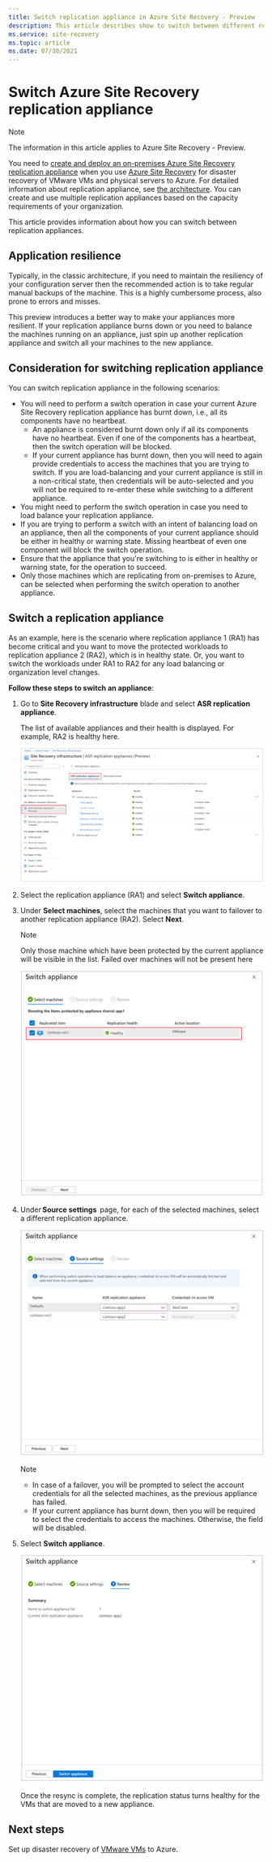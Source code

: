 ```yaml
---
title: Switch replication appliance in Azure Site Recovery - Preview
description: This article describes show to switch between different replication appliances while replicating VMware VMs to Azure in Azure Site Recovery- Preview
ms.service: site-recovery
ms.topic: article
ms.date: 07/30/2021
---
```


# Switch Azure Site Recovery replication appliance

>[!NOTE]
> The information in this article applies to Azure Site Recovery - Preview.

You need to [create and deploy an on-premises Azure Site Recovery replication appliance](deploy-vmware-azure-replication-appliance-preview.md) when you use [Azure Site Recovery](site-recovery-overview.md) for disaster recovery of VMware VMs and physical servers to Azure. For detailed information about replication appliance, see [the architecture](vmware-azure-architecture-preview.md). You can create and use multiple replication appliances based on the capacity requirements of your organization.

This article provides information about how you can switch between replication appliances.

## Application resilience

Typically, in the classic architecture, if you need to maintain the resiliency of your configuration server then the recommended action is to take regular manual backups of the machine. This is a highly cumbersome process, also prone to errors and misses.  

This preview introduces a better way to make your appliances more resilient. If your replication appliance burns down or you need to balance the machines running on an appliance, just spin up another replication appliance and switch all your machines to the new appliance.


## Consideration for switching replication appliance

You can switch replication appliance in the following scenarios:

- You will need to perform a switch operation in case your current Azure Site Recovery replication appliance has burnt down, i.e., all its components have no heartbeat.
  - An appliance is considered burnt down only if all its components have no heartbeat. Even if one of the components has a heartbeat, then the switch operation will be blocked.
  - If your current appliance has burnt down, then you will need to again provide credentials to access the machines that you are trying to switch. If you are load-balancing and your current appliance is still in a non-critical state, then credentials will be auto-selected and you will not be required to re-enter these while switching to a different appliance.
- You might need to perform the switch operation in case you need to load balance your replication appliance.
- If you are trying to perform a switch with an intent of balancing load on an appliance, then all the components of your current appliance should be either in healthy or warning state. Missing heartbeat of even one component will block the switch operation.
-  Ensure that the appliance that you're switching to is either in healthy or warning state, for the operation to succeed.
-  Only those machines which are replicating from on-premises to Azure, can be selected when performing the switch operation to another appliance.  


## Switch a replication appliance

As an example, here is the scenario where replication appliance 1 (RA1) has become critical and you want to move the protected workloads to replication appliance 2 (RA2), which is in healthy state. Or, you want to switch the workloads under RA1  to RA2 for any load balancing or organization level changes.

**Follow these steps to switch an appliance**:

1. Go to **Site Recovery infrastructure** blade and select **ASR replication appliance**.

   The list of available appliances and their health is displayed. For example, RA2 is healthy here.

   ![Healthy replication appliances list](./media/switch-replication-appliance-preview/appliance-health.png)

2. Select the replication appliance (RA1) and select  **Switch appliance**.

3. Under  **Select machines**, select the machines that you want to failover to another replication appliance (RA2). Select **Next**.

   >[!NOTE]
   > Only those machine which have been protected by the current appliance will be visible in the list. Failed over machines will not be present here  

    ![Select machines for switching](./media/switch-replication-appliance-preview/select-machines.png)

4. Under **Source settings**  page, for each of the selected machines, select a different replication appliance.

   ![Source settings for replication appliance](./media/switch-replication-appliance-preview/source-settings.png)

   >[!NOTE]
   > - In case of a failover, you will be prompted to select the account credentials for all the selected machines, as the previous appliance has failed.
   > -  If your current appliance has burnt down, then you will be required to select the credentials to access the machines. Otherwise, the field will be disabled.

5. Select **Switch appliance**.

   ![Switch replication appliance](./media/switch-replication-appliance-preview/switch-appliance.png)

   Once the resync is complete, the replication status turns healthy for the VMs that are moved to a new appliance.

## Next steps
Set up disaster recovery of [VMware VMs](vmware-azure-tutorial.md) to Azure.
